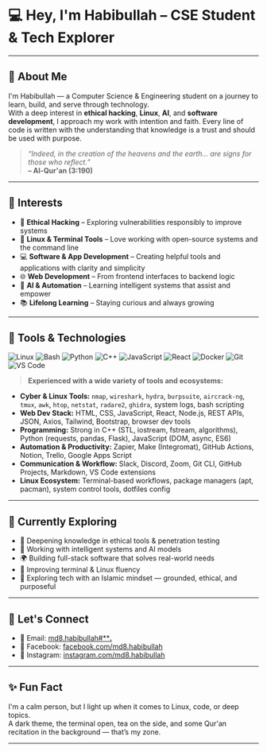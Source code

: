 <!-- https://md8-habibullah.github.io/md8-habibullah/ -->

# 💻 Hey, I'm Habibullah – CSE Student & Tech Explorer

---

## 🌌 About Me

I'm Habibullah — a Computer Science & Engineering student on a journey to learn, build, and serve through technology.  
With a deep interest in **ethical hacking**, **Linux**, **AI**, and **software development**, I approach my work with intention and faith. Every line of code is written with the understanding that knowledge is a trust and should be used with purpose.  

> _“Indeed, in the creation of the heavens and the earth... are signs for those who reflect.”_  
> **– Al-Qur'an (3:190)**

---

## 🧠 Interests

- 🔐 **Ethical Hacking** – Exploring vulnerabilities responsibly to improve systems  
- 🐧 **Linux & Terminal Tools** – Love working with open-source systems and the command line  
- 💻 **Software & App Development** – Creating helpful tools and applications with clarity and simplicity  
- 🌐 **Web Development** – From frontend interfaces to backend logic  
- 🤖 **AI & Automation** – Learning intelligent systems that assist and empower  
- 📚 **Lifelong Learning** – Staying curious and always growing

---

## 🔧 Tools & Technologies

![Linux](https://img.shields.io/badge/Linux-000000?style=for-the-badge&logo=linux&logoColor=white)
![Bash](https://img.shields.io/badge/Bash-4EAA25?style=for-the-badge&logo=gnubash&logoColor=white)
![Python](https://img.shields.io/badge/Python-3670A0?style=for-the-badge&logo=python&logoColor=white)
![C++](https://img.shields.io/badge/C++-00599C?style=for-the-badge&logo=cplusplus&logoColor=white)
![JavaScript](https://img.shields.io/badge/JavaScript-F7DF1E?style=for-the-badge&logo=javascript&logoColor=black)
![React](https://img.shields.io/badge/React-20232A?style=for-the-badge&logo=react&logoColor=61DAFB)
![Docker](https://img.shields.io/badge/Docker-0db7ed?style=for-the-badge&logo=docker&logoColor=white)
![Git](https://img.shields.io/badge/Git-F05032?style=for-the-badge&logo=git&logoColor=white)
![VS Code](https://img.shields.io/badge/VS%20Code-007ACC?style=for-the-badge&logo=visual-studio-code&logoColor=white)

> **Experienced with a wide variety of tools and ecosystems:**

- **Cyber & Linux Tools:** `nmap`, `wireshark`, `hydra`, `burpsuite`, `aircrack-ng`, `tmux`, `awk`, `htop`, `netstat`, `radare2`, `ghidra`, system logs, bash scripting  
- **Web Dev Stack:** HTML, CSS, JavaScript, React, Node.js, REST APIs, JSON, Axios, Tailwind, Bootstrap, browser dev tools  
- **Programming:** Strong in C++ (STL, iostream, fstream, algorithms), Python (requests, pandas, Flask), JavaScript (DOM, async, ES6)  
- **Automation & Productivity:** Zapier, Make (Integromat), GitHub Actions, Notion, Trello, Google Apps Script  
- **Communication & Workflow:** Slack, Discord, Zoom, Git CLI, GitHub Projects, Markdown, VS Code extensions  
- **Linux Ecosystem:** Terminal-based workflows, package managers (apt, pacman), system control tools, dotfiles config

---

## 🌱 Currently Exploring

- 🔎 Deepening knowledge in ethical tools & penetration testing  
- 🧠 Working with intelligent systems and AI models  
- 🌍 Building full-stack software that solves real-world needs  
- 🧰 Improving terminal & Linux fluency  
- 🤝 Exploring tech with an Islamic mindset — grounded, ethical, and purposeful

---

## 📡 Let's Connect

- 📧 Email: [md8.habibullah#*****.***](mailto:md8.habibullah@gmail.com)  
- 📘 Facebook: [facebook.com/md8.habibullah](https://www.facebook.com/md8.habibullah/)  
- 📸 Instagram: [instagram.com/md8.habibullah](https://www.instagram.com/md8.habibullah/)

---

## ✨ Fun Fact

I'm a calm person, but I light up when it comes to Linux, code, or deep topics.  
A dark theme, the terminal open, tea on the side, and some Qur'an recitation in the background — that’s my zone.

---

<!-- Crafted with niyyah, honesty, and a love for learning. Bismillah. -->

